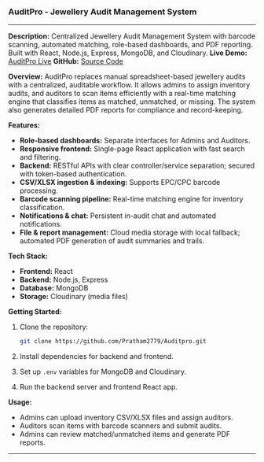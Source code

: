 
### AuditPro - Jewellery Audit Management System
---

**Description:** Centralized Jewellery Audit Management System with barcode scanning, automated matching, role-based dashboards, and PDF reporting. Built with React, Node.js, Express, MongoDB, and Cloudinary.
**Live Demo:** [AuditPro Live](https://auditpro.prathamesh.site/)
**GitHub:** [Source Code](https://github.com/Pratham2779/Auditpro.git)

**Overview:**
AuditPro replaces manual spreadsheet-based jewellery audits with a centralized, auditable workflow. It allows admins to assign inventory audits, and auditors to scan items efficiently with a real-time matching engine that classifies items as matched, unmatched, or missing. The system also generates detailed PDF reports for compliance and record-keeping.

**Features:**

* **Role-based dashboards:** Separate interfaces for Admins and Auditors.
* **Responsive frontend:** Single-page React application with fast search and filtering.
* **Backend:** RESTful APIs with clear controller/service separation; secured with token-based authentication.
* **CSV/XLSX ingestion & indexing:** Supports EPC/CPC barcode processing.
* **Barcode scanning pipeline:** Real-time matching engine for inventory classification.
* **Notifications & chat:** Persistent in-audit chat and automated notifications.
* **File & report management:** Cloud media storage with local fallback; automated PDF generation of audit summaries and trails.

**Tech Stack:**

* **Frontend:** React
* **Backend:** Node.js, Express
* **Database:** MongoDB
* **Storage:** Cloudinary (media files)

**Getting Started:**

1. Clone the repository:

   ```bash
   git clone https://github.com/Pratham2779/Auditpro.git
   ```
2. Install dependencies for backend and frontend.
3. Set up `.env` variables for MongoDB and Cloudinary.
4. Run the backend server and frontend React app.

**Usage:**

* Admins can upload inventory CSV/XLSX files and assign auditors.
* Auditors scan items with barcode scanners and submit audits.
* Admins can review matched/unmatched items and generate PDF reports.

---




